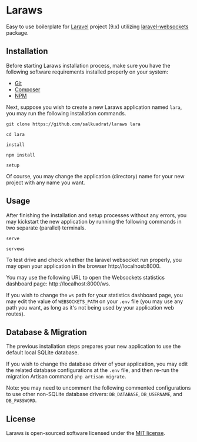 # Laraws 

Easy to use boilerplate for [Laravel](https://laravel.com) project (9.x) utilizing [laravel-websockets](https://beyondco.de/docs/laravel-websockets) package.

## Installation 

Before starting Laraws installation process, make sure you have the following software requirements installed properly on your system: 

- [Git](https://git-scm.com/book/en/v2/Getting-Started-Installing-Git)
- [Composer](https://getcomposer.org/doc/00-intro.md)
- [NPM](https://docs.npmjs.com/downloading-and-installing-node-js-and-npm)

Next, suppose you wish to create a new Laraws application named ```lara```, you may run the following installation commands.

```
git clone https://github.com/salkuadrat/laraws lara

cd lara

install

npm install

setup 
```

Of course, you may change the application (directory) name for your new project with any name you want.

## Usage

After finishing the installation and setup processes without any errors, you may kickstart the new application by running the following commands in two separate (parallel) terminals.

```
serve 
```

```
servews
```

To test drive and check whether the laravel websocket run properly, you may open your application in the browser http://localhost:8000.

You may use the following URL to open the Websockets statistics dashboard page: http://localhost:8000/ws.

If you wish to change the ```ws``` path for your statistics dashboard page, you may edit the value of ```WEBSOCKETS_PATH``` on your ```.env``` file (you may use any path you want, as long as it's not being used by your application web routes).

## Database & Migration 

The previous installation steps prepares your new application to use the default local SQLite database.

If you wish to change the database driver of your application, you may edit the related database configurations at the ```.env``` file, and then re-run the migration Artisan command ```php artisan migrate```.

Note: you may need to uncomment the following commented configurations to use other non-SQLite database drivers: ```DB_DATABASE```, ```DB_USERNAME```, and ```DB_PASSWORD```.

## License

Laraws is open-sourced software licensed under the [MIT license](https://opensource.org/licenses/MIT).
